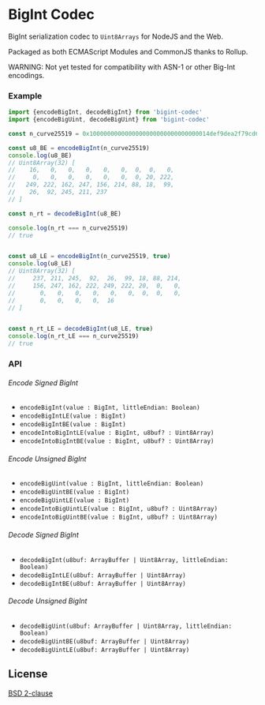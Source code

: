 # BigInt Codec

BigInt serialization codec to `Uint8Arrays` for NodeJS and the Web.

Packaged as both ECMAScript Modules and CommonJS thanks to Rollup.

WARNING: Not yet tested for compatibility with ASN-1 or other Big-Int encodings.

### Example

```javascript
import {encodeBigInt, decodeBigInt} from 'bigint-codec'
import {encodeBigUint, decodeBigUint} from 'bigint-codec'

const n_curve25519 = 0x1000000000000000000000000000000014def9dea2f79cd65812631a5cf5d3edn

const u8_BE = encodeBigInt(n_curve25519)
console.log(u8_BE)
// Uint8Array(32) [
//    16,   0,   0,   0,   0,   0,  0,  0,   0,
//     0,   0,   0,   0,   0,   0,  0, 20, 222,
//   249, 222, 162, 247, 156, 214, 88, 18,  99,
//    26,  92, 245, 211, 237
// ]

const n_rt = decodeBigInt(u8_BE)

console.log(n_rt === n_curve25519)
// true


const u8_LE = encodeBigInt(n_curve25519, true)
console.log(u8_LE)
// Uint8Array(32) [
//     237, 211, 245,  92,  26,  99, 18, 88, 214,
//     156, 247, 162, 222, 249, 222, 20,  0,   0,
//       0,   0,   0,   0,   0,   0,  0,  0,   0,
//       0,   0,   0,   0,  16
// ]


const n_rt_LE = decodeBigInt(u8_LE, true)
console.log(n_rt_LE === n_curve25519)
// true
```

### API

###### Encode Signed BigInt

- `encodeBigInt(value : BigInt, littleEndian: Boolean)`
- `encodeBigIntLE(value : BigInt)`
- `encodeBigIntBE(value : BigInt)`
- `encodeIntoBigIntLE(value : BigInt, u8buf? : Uint8Array)`
- `encodeIntoBigIntBE(value : BigInt, u8buf? : Uint8Array)`

###### Encode Unsigned BigInt

- `encodeBigUint(value : BigInt, littleEndian: Boolean)`
- `encodeBigUintBE(value : BigInt)`
- `encodeBigUintLE(value : BigInt)`
- `encodeIntoBigUintLE(value : BigInt, u8buf? : Uint8Array)`
- `encodeIntoBigUintBE(value : BigInt, u8buf? : Uint8Array)`

###### Decode Signed BigInt

- `decodeBigInt(u8buf: ArrayBuffer | Uint8Array, littleEndian: Boolean)`
- `decodeBigIntLE(u8buf: ArrayBuffer | Uint8Array)`
- `decodeBigIntBE(u8buf: ArrayBuffer | Uint8Array)`

###### Decode Unsigned BigInt

- `decodeBigUint(u8buf: ArrayBuffer | Uint8Array, littleEndian: Boolean)`
- `decodeBigUintBE(u8buf: ArrayBuffer | Uint8Array)`
- `decodeBigUintLE(u8buf: ArrayBuffer | Uint8Array)`


## License

[BSD 2-clause](LICENSE)
